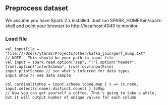 ## Preprocess dataset
We assume you have Spark 2.x installed. 
Just run SPARK_HOME/bin/spark-shell and point your browser to http://localhost:4040 to monitor.

### Load file
```
val inputFile = "file:///Users/ytaras/Projects/other/kafka_join/perf_dump.txt"
// NOTE - This should be your path to input file
val input = spark.read.option("sep", "|").option("header", true).option("inferSchema", true).csv(inputFile)
input.printSchema // see what's inferred for data types
input.show // see data sample

val cardinalityMap = input.schema.toSeq.map { x => (x.name, input.select(x.name).distinct.count) }.toMap
// Now you can get yourself a coffee. That's going to take a while, but it will output number of unique values for each column